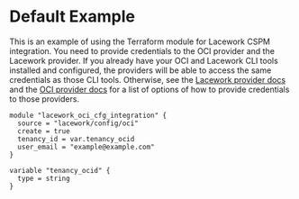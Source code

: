 # Default Example

This is an example of using the Terraform module for Lacework CSPM integration.
You need to provide credentials to the OCI provider and the Lacework provider.
If you already have your OCI and Lacework CLI tools installed and configured,
the providers will be able to access the same credentials as those CLI tools.
Otherwise, see the [Lacework provider docs](https://registry.terraform.io/providers/lacework/lacework/latest/docs)
and the [OCI provider docs](https://docs.oracle.com/en-us/iaas/Content/API/SDKDocs/terraformproviderconfiguration.htm)
for a list of options of how to provide credentials to those providers.

```hcl
module "lacework_oci_cfg_integration" {
  source = "lacework/config/oci"
  create = true
  tenancy_id = var.tenancy_ocid
  user_email = "example@example.com"
}

variable "tenancy_ocid" {
  type = string
}
```

